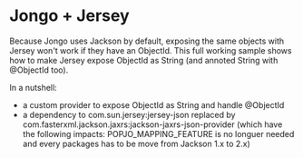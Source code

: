 Jongo + Jersey
==============

Because Jongo uses Jackson by default, exposing the same objects with Jersey won't work if they have an ObjectId. 
This full working sample shows how to make Jersey expose ObjectId as String (and annoted String with @ObjectId too).

In a nutshell:
- a custom provider to expose ObjectId as String and handle @ObjectId
- a dependency to com.sun.jersey:jersey-json replaced by com.fasterxml.jackson.jaxrs:jackson-jaxrs-json-provider (which have the following impacts: POPJO_MAPPING_FEATURE is no longuer needed and every packages has to be move from Jackson 1.x to 2.x)
